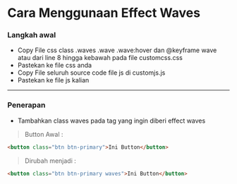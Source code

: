 # Cara Menggunaan Effect Waves
### Langkah awal
* Copy File css class .waves .wave .wave:hover dan @keyframe wave atau dari line 8 hingga kebawah pada file customcss.css
* Pastekan ke file css anda
* Copy File seluruh source code file js di customjs.js
* Pastekan ke file js kalian
<hr>

### Penerapan
* Tambahkan class waves pada tag yang ingin diberi effect waves

> Button Awal :
```html
<button class="btn btn-primary">Ini Button</button>
```
> Dirubah menjadi :
```html
<button class="btn btn-primary waves">Ini Button</button>
```
